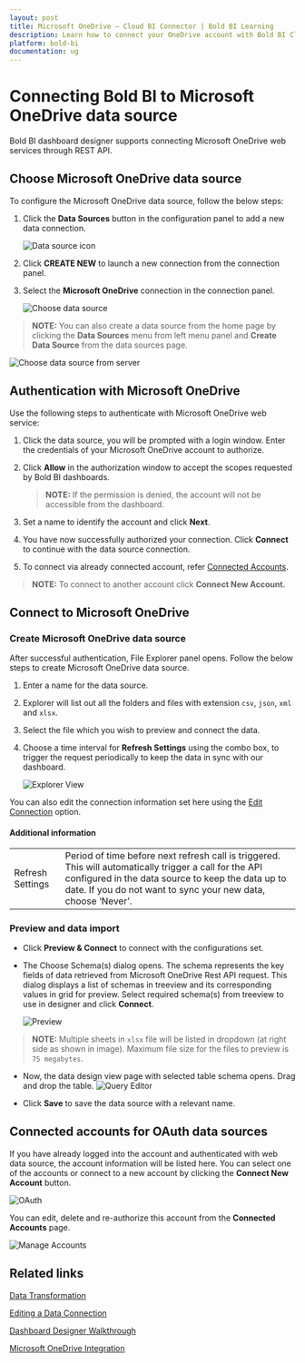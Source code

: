 ```yaml
---
layout: post
title: Microsoft OneDrive – Cloud BI Connector | Bold BI Learning
description: Learn how to connect your OneDrive account with Bold BI Cloud, read CSV, JSON, XML and XLSX files and create data source for widget configuration.
platform: bold-bi
documentation: ug
---
```


# Connecting Bold BI to Microsoft OneDrive data source
Bold BI dashboard designer supports connecting Microsoft OneDrive web services through REST API. 

## Choose Microsoft OneDrive data source
To configure the Microsoft OneDrive data source, follow the below steps:
1. Click the **Data Sources** button in the configuration panel to add a new data connection.

   ![Data source icon](/static/assets/cloud/working-with-datasource/data-connectors/images/common/DataSourcesIcon.png)

2. Click **CREATE NEW** to launch a new connection from the connection panel.
3. Select the **Microsoft OneDrive** connection in the connection panel.

   ![Choose data source](/static/assets/cloud/working-with-datasource/data-connectors/images/OneDrive/ChooseDS.png)

> **NOTE:**  You can also create a data source from the home page by clicking the **Data Sources** menu from left menu panel and **Create Data Source** from the data sources page.

   ![Choose data source from server](/static/assets/cloud/working-with-datasource/data-connectors/images/OneDrive/ChooseDS_server.png)

## Authentication with Microsoft OneDrive
Use the following steps to authenticate with Microsoft OneDrive web service:

1. Click the data source, you will be prompted with a login window. Enter the credentials of your Microsoft OneDrive account to authorize.
2. Click **Allow** in the authorization window to accept the scopes requested by Bold BI dashboards.

   > **NOTE:**  If the permission is denied, the account will not be accessible from the dashboard.

3. Set a name to identify the account and click **Next**. 
4. You have now successfully authorized your connection. Click **Connect** to continue with the data source connection.
5. To connect via already connected account, refer [Connected Accounts](/embedded-bi/working-with-data-source/data-connectors/ms-one-drive/#connected-accounts-for-oauth-data-sources).

> **NOTE:**  To connect to another account click **Connect New Account.**


## Connect to Microsoft OneDrive
### Create Microsoft OneDrive data source
After successful authentication, File Explorer panel opens. Follow the below steps to create Microsoft OneDrive data source.
1. Enter a name for the data source.
2. Explorer will list out all the folders and files with extension `csv`, `json`, `xml` and `xlsx`.
3. Select the file which you wish to preview and connect the data.
4. Choose a time interval for **Refresh Settings** using the combo box, to trigger the request periodically to keep the data in sync with our dashboard. 

    ![Explorer View](/static/assets/cloud/working-with-datasource/data-connectors/images/OneDrive/Explorer.png)

You can also edit the connection information set here using the [Edit Connection](/cloud-bi/working-with-data-source/editing-a-data-connection/) option.

#### Additional information
<table width="600">
<tr>
<td>
Refresh Settings
</td>
<td>
Period of time before next refresh call is triggered. This will automatically trigger a call for the API configured in the data source to keep the data up to date. If you do not want to sync your new data, choose ‘Never’.
</td>
</tr>
</table>

### Preview and data import
* Click **Preview & Connect** to connect with the configurations set.
* The Choose Schema(s) dialog opens. The schema represents the key fields of data retrieved from Microsoft OneDrive Rest API request. This dialog displays a list of schemas in treeview and its corresponding values in grid for preview. Select required schema(s) from treeview to use in designer and click **Connect**.

   ![Preview](/static/assets/cloud/working-with-datasource/data-connectors/images/common/ExcelPreview/Preview.png)

> **NOTE:**  Multiple sheets in `xlsx` file will be listed in dropdown (at right side as shown in image). Maximum file size for the files to preview is `75 megabytes`.

* Now, the data design view page with selected table schema opens. Drag and drop the table.
   ![Query Editor](/static/assets/cloud/working-with-datasource/data-connectors/images/common/ExcelPreview/QueryEditor.png)

* Click **Save** to save the data source with a relevant name.

## Connected accounts for OAuth data sources
If you have already logged into the account and authenticated with web data source, the account information will be listed here. You can select one of the accounts or connect to a new account by clicking the **Connect New Account** button.

   ![OAuth](/static/assets/cloud/working-with-datasource/data-connectors/images/OneDrive/OAuthDS.png)

You can edit, delete and re-authorize this account from the **Connected Accounts** page.

   ![Manage Accounts](/static/assets/cloud/working-with-datasource/data-connectors/images/OneDrive/ManageDS.png)

## Related links
[Data Transformation](/cloud-bi/working-with-data-source/transforming-data/joining-table/)

[Editing a Data Connection](/cloud-bi/working-with-data-source/editing-a-data-connection/)   

[Dashboard Designer Walkthrough](/cloud-bi/getting-started/bold-bi-walk-through/)

[Microsoft OneDrive Integration](https://www.boldbi.com/integrations/microsoft-onedrive?utm_source=syncfusion&utm_medium=documentation&utm_campaign=boldbimsonedriveintegration)